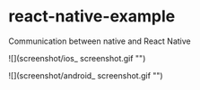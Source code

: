 # react-native-example
Communication between native and React Native 


![](screenshot/ios_ screenshot.gif "")

![](screenshot/android_ screenshot.gif "")